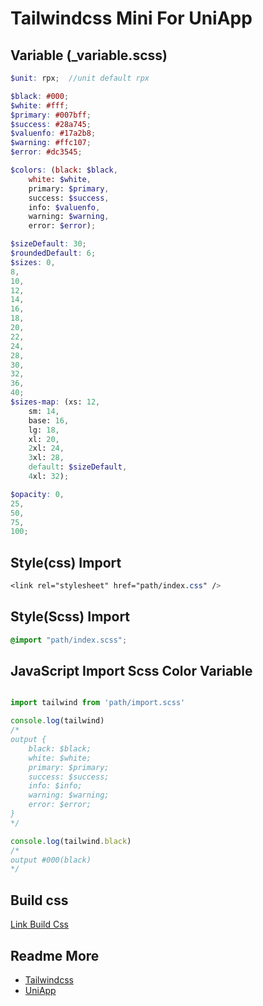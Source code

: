 # Tailwindcss Mini For UniApp

## Variable (_variable.scss)
```scss
$unit: rpx;  //unit default rpx

$black: #000;
$white: #fff;
$primary: #007bff;
$success: #28a745;
$valuenfo: #17a2b8;
$warning: #ffc107;
$error: #dc3545;

$colors: (black: $black,
	white: $white,
	primary: $primary,
	success: $success,
	info: $valuenfo,
	warning: $warning,
	error: $error);

$sizeDefault: 30;
$roundedDefault: 6;
$sizes: 0,
8,
10,
12,
14,
16,
18,
20,
22,
24,
28,
30,
32,
36,
40;
$sizes-map: (xs: 12,
	sm: 14,
	base: 16,
	lg: 18,
	xl: 20,
	2xl: 24,
	3xl: 28,
	default: $sizeDefault,
	4xl: 32);

$opacity: 0,
25,
50,
75,
100;
```

## Style(css) Import

```css
<link rel="stylesheet" href="path/index.css" />
```
## Style(Scss) Import

```css
@import "path/index.scss";
```

## JavaScript Import Scss Color Variable

```js

import tailwind from 'path/import.scss'

console.log(tailwind)
/*
output {
    black: $black;
    white: $white;
    primary: $primary;
    success: $success;
    info: $info;
    warning: $warning;
    error: $error;
}
*/

console.log(tailwind.black)
/*
output #000(black)
*/
```

## Build css
[Link Build Css](./index.css)
## Readme More 

- [Tailwindcss](https://tailwindcss.com/)
- [UniApp](https://uniapp.dcloud.io/)


